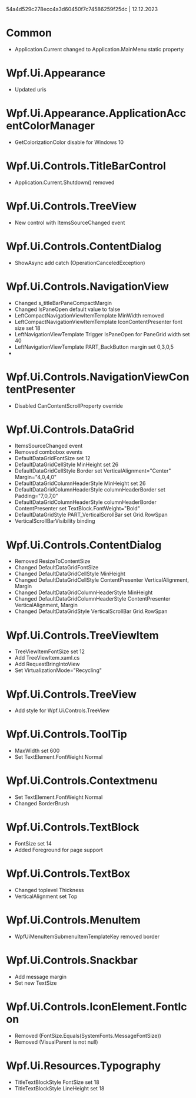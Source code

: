 54a4d529c278ecc4a3d60450f7c74586259f25dc | 12.12.2023

# Common

- Application.Current changed to Application.MainMenu static property

# Wpf.Ui.Appearance

- Updated uris

# Wpf.Ui.Appearance.ApplicationAccentColorManager

- GetColorizationColor disable for Windows 10

# Wpf.Ui.Controls.TitleBarControl

- Application.Current.Shutdown() removed

# Wpf.Ui.Controls.TreeView

- New control with ItemsSourceChanged event

# Wpf.Ui.Controls.ContentDialog

- ShowAsync add catch (OperationCanceledException)

# Wpf.Ui.Controls.NavigationView

- Changed s_titleBarPaneCompactMargin
- Changed IsPaneOpen default value to false
- LeftCompactNavigationViewItemTemplate MinWidth removed
- LeftCompactNavigationViewItemTemplate IconContentPresenter font size set 18
- LeftNavigationViewTemplate Trigger IsPaneOpen for PaneGrid width set 40
- LeftNavigationViewTemplate PART_BackButton margin set 0,3,0,5
- 
# Wpf.Ui.Controls.NavigationViewContentPresenter

- Disabled CanContentScrollProperty override

# Wpf.Ui.Controls.DataGrid

- ItemsSourceChanged event
- Removed combobox events
- DefaultDataGridFontSize set 12
- DefaultDataGridCellStyle MinHeight set 26
- DefaultDataGridCellStyle Border set VerticalAlignment="Center" Margin="4,0,4,0"
- DefaultDataGridColumnHeaderStyle MinHeight set 26
- DefaultDataGridColumnHeaderStyle columnHeaderBorder set Padding="7,0,7,0"
- DefaultDataGridColumnHeaderStyle columnHeaderBorder ContentPresenter set TextBlock.FontWeight="Bold"
- DefaultDataGridStyle PART_VerticalScrollBar set Grid.RowSpan
- VerticalScrollBarVisibility binding

# Wpf.Ui.Controls.ContentDialog

- Removed ResizeToContentSize
- Changed DefaultDataGridFontSize
- Changed DefaultDataGridCellStyle MinHeight
- Changed DefaultDataGridCellStyle ContentPresenter VerticalAlignment, Margin
- Changed DefaultDataGridColumnHeaderStyle MinHeight
- Changed DefaultDataGridColumnHeaderStyle ContentPresenter VerticalAlignment, Margin
- Changed DefaultDataGridStyle VerticalScrollBar Grid.RowSpan

# Wpf.Ui.Controls.TreeViewItem

- TreeViewItemFontSize set 12
- Add TreeViewItem.xaml.cs
- Add RequestBringIntoView
- Set VirtualizationMode="Recycling"

# Wpf.Ui.Controls.TreeView

- Add style for Wpf.Ui.Controls.TreeView

# Wpf.Ui.Controls.ToolTip

- MaxWidth set 600
- Set TextElement.FontWeight Normal

# Wpf.Ui.Controls.Contextmenu

- Set TextElement.FontWeight Normal
- Changed BorderBrush

# Wpf.Ui.Controls.TextBlock

- FontSize set 14
- Added Foreground for page support

# Wpf.Ui.Controls.TextBox

- Changed toplevel Thickness
- VerticalAlignment set Top

# Wpf.Ui.Controls.MenuItem

- WpfUiMenuItemSubmenuItemTemplateKey removed border

# Wpf.Ui.Controls.Snackbar

- Add message margin
- Set new TextSize

# Wpf.Ui.Controls.IconElement.FontIcon

- Removed (FontSize.Equals(SystemFonts.MessageFontSize))
- Removed (VisualParent is not null)

# Wpf.Ui.Resources.Typography

- TitleTextBlockStyle FontSize set 18
- TitleTextBlockStyle LineHeight set 18